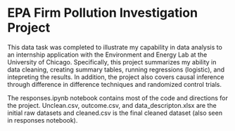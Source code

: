 # EPA Firm Pollution Investigation Project

This data task was completed to illustrate my capability in data analysis to an internship application with the Environment and Energy Lab at the University of Chicago. Specifically, this project summarizes my ability in data cleaning, creating summary tables, running regressions (logistic), and intepreting the results. In addition, the project also covers causal inference through difference in difference techniques and randomized control trials. 

The responses.ipynb notebook contains most of the code and directions for the project. Unclean.csv, outcome.csv, and data_descripton.xlsx are the initial raw datasets and cleaned.csv is the final cleaned dataset (also seen in responses notebook).
